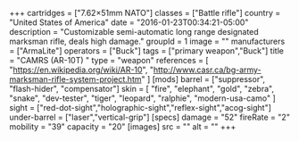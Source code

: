 +++
cartridges = ["7.62×51mm NATO"]
classes = ["Battle rifle"]
country = "United States of America"
date = "2016-01-23T00:34:21-05:00"
description = "Customizable semi-automatic long range designated marksman rifle, deals high damage."
groupId = 1
image = ""
manufacturers = ["ArmaLite"]
operators = ["Buck"]
tags = ["primary weapon","Buck"]
title = "CAMRS (AR-10T) "
type = "weapon"
references = [
  "https://en.wikipedia.org/wiki/AR-10",
  "http://www.casr.ca/bg-army-marksman-rifle-system-project.htm"
]
[mods]
  barrel = ["suppressor", "flash-hider", "compensator"]
  skin = [
    "fire",
    "elephant",
    "gold",
    "zebra",
    "snake",
    "dev-tester",
    "tiger",
    "leopard",
    "ralphie",
    "modern-usa-camo"
  ]
  sight = ["red-dot-sight","holographic-sight","reflex-sight","acog-sight"]
  under-barrel = ["laser","vertical-grip"]
[specs]
  damage = "52"
  fireRate = "2"
  mobility = "39"
  capacity = "20"
[images]
  src = ""
  alt = ""
+++
